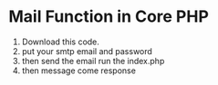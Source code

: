 # Mail Function in Core PHP
1. Download this code.
2. put your smtp email and password
3. then send the email run the index.php
4. then message come response 
